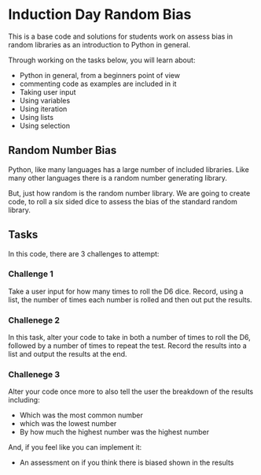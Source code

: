 # Induction Day Random Bias
This is a base code and solutions for students work on assess bias in random libraries as an introduction to Python in general. 

Through working on the tasks below, you will learn about:

- Python in general, from a beginners point of view
- commenting code as examples are included in it
- Taking user input
- Using variables
- Using iteration
- Using lists
- Using selection

## Random Number Bias

Python, like many languages has a large number of included libraries. Like many other languages there is a random number generating library. 

But, just how random is the random number library. We are going to create code, to roll a six sided dice to assess the bias of the standard random library. 

## Tasks

In this code, there are 3 challenges to attempt:

### Challenge 1

Take a user input for how many times to roll the D6 dice. Record, using a list, the number of times each number is rolled and then out put the results. 

### Challenege 2

In this task, alter your code to take in both a number of times to roll the D6, followed by a number of times to repeat the test. 
Record the results into a list and output the results at the end. 

### Challenege 3

Alter your code once more to also tell the user the breakdown of the results including:

- Which was the most common number
- which was the lowest number
- By how much the highest number was the highest number

And, if you feel like you can implement it:

- An assessment on if you think there is biased shown in the results 
